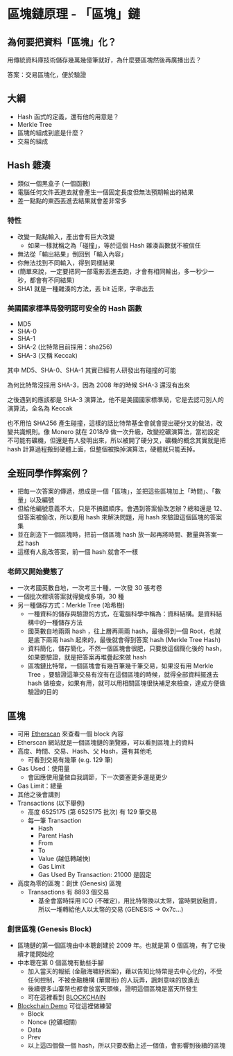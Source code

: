 # 區塊鏈原理 - 「區塊」鏈

## 為何要把資料「區塊」化？

用傳統資料庫技術儲存幾萬幾億筆就好，為什麼要區塊然後再廣播出去？

答案：交易區塊化，便於驗證

## 大綱

- Hash 函式的定義，還有他的用意是？
- Merkle Tree
- 區塊的組成到底是什麼？
- 交易的組成

## Hash 雜湊

- 類似一個黑盒子 (一個函數)
- 電腦任何文件丟進去就會產生一個固定長度但無法預期輸出的結果
- 差一點點的東西丟進去結果就會差非常多

### 特性

- 改變一點點輸入，產出會有巨大改變
  - 如果一樣就稱之為「碰撞」，等於這個 Hash 雜湊函數就不被信任
- 無法從「輸出結果」倒回到「輸入內容」
- 你無法找到不同輸入，得到同樣結果
- (簡單來說，一定要把同一部電影丟進去跑，才會有相同輸出，多一秒少一秒，都會有不同結果)
- SHA1 就是一種雜湊的方法，丟 bit 近來，字串出去

### 美國國家標準局發明認可安全的 Hash 函數

- MD5
- SHA-0
- SHA-1
- SHA-2 (比特幣目前採用：sha256)
- SHA-3 (又稱 Keccak)

其中 MD5、SHA-0、SHA-1 其實已經有人研發出有碰撞的可能

為何比特幣沒採用 SHA-3，因為 2008 年的時候 SHA-3 還沒有出來

之後遇到的應該都是 SHA-3 演算法，他不是美國國家標準局，它是去認可別人的演算法，全名為 Keccak

也不用怕 SHA256 產生碰撞，這樣的話比特幣基金會就會提出硬分叉的做法，改變共識規則。像 Monero 就在 2018/9 做一次升級，改變挖礦演算法，當初設定不可能有礦機，但還是有人發明出來，所以被開了硬分叉，礦機的概念其實就是把 hash 計算過程搬到硬體上面，但整個被換掉演算法，硬體就只能丟掉。

## 全班同學作弊案例？

- 把每一次答案的傳遞，想成是一個「區塊」，並把這些區塊加上「時間」、「數量」以及編號
- 但給他編號意義不大，只是不搞錯順序。會遇到答案偷改怎辦？總和還是 12、但答案被偷改，所以要用 hash 來解決問題，用 hash 來驗證這個區塊的答案集
- 並在創造下一個區塊時，把前一個區塊 hash 放一起再將時間、數量與答案一起 hash
- 這樣有人亂改答案，前一個 hash 就會不一樣

### 老師又開始變態了

- 一次考國英數自地，一次考三十種，一次發 30 張考卷
- 一個批次裡填答案就得變成多項，30 種
- 另一種儲存方式：Merkle Tree (哈希樹)
  - 一種資料的儲存與驗證的方式，在電腦科學中稱為：資料結構。是資料結構中的一種儲存方法
  - 國英數自地兩兩 hash ，往上層再兩兩 hash，最後得到一個 Root，也就是底下兩兩 hash 起來的，最後就會得到答案 hash (Merkle Tree Hash)
  - 資料簡化，儲存簡化，不然一個區塊會很肥，只要放這個簡化後的 hash，如果要驗證，就是把答案再堆疊起來做 hash
  - 區塊鏈比特幣，一個區塊會有幾百筆幾千筆交易，如果沒有用 Merkle Tree ，要驗證這筆交易有沒有在這個區塊的時候，就得全部資料擺進去 hash 做檢查，如果有用，就可以用相關區塊很快補足來檢查，達成方便做驗證的目的

## 區塊

- 可用 [Etherscan](https://etherscan.io/) 來查看一個 block 內容
- Etherscan 網站就是一個區塊鏈的瀏覽器，可以看到區塊上的資料
- 高度、時間、交易、Hash、父 Hash，還有其他毛
  - 可看到交易有幾筆 (e.g. 129 筆)
- Gas Used：使用量
  - 會因應使用量做自我調節，下一次要塞更多還是更少
- Gas Limit：總量
- 其他之後會講到
- Transactions (以下舉例)
  - 高度 6525175 (第 6525175 批次) 有 129 筆交易
  - 每一筆 Transaction
    - Hash
    - Parent Hash
    - From
    - To
    - Value (越低轉越快)
    - Gas Limit
    - Gas Used By Transaction: 21000 是固定
- 高度為零的區塊：創世 (Genesis) 區塊
  - Transactions 有 8893 個交易
    - 基金會當時採用 ICO (不確定)，用比特幣換以太幣，當時開放融資，所以一堆轉給他人以太幣的交易 (GENESIS -> 0x7c...)

### 創世區塊 (Genesis Block)

- 區塊鏈的第一個區塊由中本聰創建於 2009 年。也就是第 0 個區塊，有了它後續才能開始挖
- 中本聰在第 0 個區塊有動些手腳
  - 加入當天的報紙 (金融海嘯紓困案)，藉以告知比特幣是去中心化的，不受任何控制，不被金融機構 (華爾街) 的人玩弄，諷刺意味的放進去
  - 後續很多山寨幣也都會放當天頭條，證明這個區塊是當天所發生
  - 可在這裡看到 [BLOCKCHAIN](https://www.blockchain.com/)
- [Blockchain Demo](https://anders.com/blockchain/blockchain.html) 可從這裡做練習
  - Block
  - Nonce (挖礦相關)
  - Data
  - Prev
  - 以上這四個做一個 hash，所以只要改動上述一個值，會影響到後續的區塊
